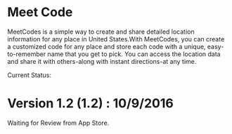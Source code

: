 # Meet Code 
MeetCodes is a simple  way to create and share detailed location information for any place in United States.With MeetCodes, you can create a customized code for any place and store each code with a unique, easy-to-remember name that you get to pick. You can access the location data and share it with others-along with instant directions-at any time.

Current Status:

# Version 1.2 (1.2) : 10/9/2016
Waiting for Review from App Store.
